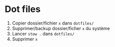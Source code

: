 # Dot files

1. Copier dossier/fichier `x` dans `dotfiles/`
2. Supprimer/backup dossier/ficher `x` du système
3. Lancer `stow .` dans `dotfiles/`
4. Supprimer `x`
